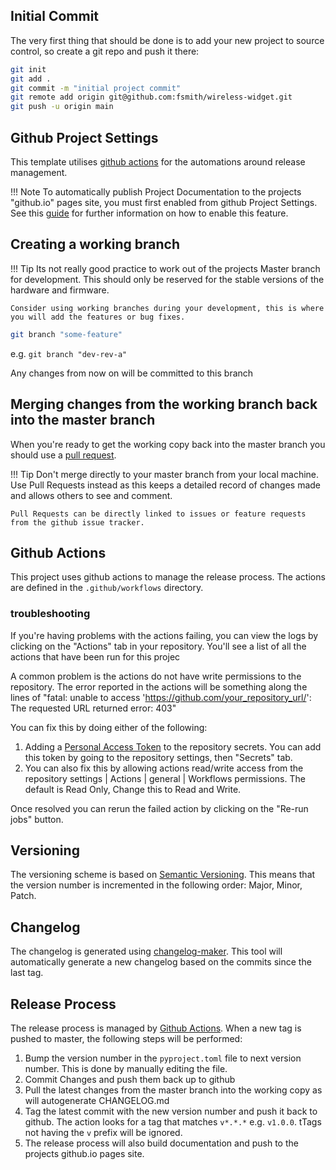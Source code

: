
## Initial Commit

The very first thing that should be done is to add your new project to source control, so create a git repo and push it there:

``` bash
git init
git add .
git commit -m "initial project commit"
git remote add origin git@github.com:fsmith/wireless-widget.git
git push -u origin main
```

## Github Project Settings

This template utilises [github actions](https://docs.github.com/en/actions) for the automations around release management.

!!! Note 
    To automatically publish Project Documentation to the projects "github.io" pages site, you must first enabled from github Project 
    Settings.  See this [guide](https://guides.github.com/features/pages/) for further information on how to enable this feature.

## Creating a working branch

!!! Tip
    Its not really good practice to work out of the projects Master branch for development.  This should only be reserved 
    for the stable versions of the hardware and firmware.

    Consider using working branches during your development, this is where you will add the features or bug fixes.

``` bash
git branch "some-feature"
```

e.g. `git branch "dev-rev-a"`

Any changes from now on will be committed to this branch

## Merging changes from the working branch back into the master branch

When you're ready to get the working copy back into the master branch you should use a [pull request](https://docs.github.com/en/github/collaborating-with-issues-and-pull-requests/proposing-changes-to-your-work-with-pull-requests).

!!! Tip
    Don't merge directly to your master branch from your local machine.  Use Pull Requests instead
    as this keeps a detailed record of changes made and allows others to see and comment.

    Pull Requests can be directly linked to issues or feature requests from the github issue tracker.

## Github Actions

This project uses github actions to manage the release process.  The actions are defined in the `.github/workflows` directory.

### troubleshooting

If you're having problems with the actions failing, you can view the logs by clicking on the "Actions" tab in your repository.  You'll see a list of all the actions that have been run for this projec

A common problem is the actions do not have write permissions to the repository. The error reported in the actions will be something along the lines of "fatal: unable to access 'https://github.com/your_repository_url/': The requested URL returned error: 403"

You can fix this by doing either of the following:

1. Adding a [Personal Access Token](https://docs.github.com/en/github/authenticating-to-github/creating-a-personal-access-token) to the repository secrets.  You can add this token by going to the repository settings, then "Secrets" tab.
2. You can also fix this by allowing actions read/write access from the repository settings | Actions | general | Workflows permissions.  The default is Read Only, Change this to Read and Write.

Once resolved you can rerun the failed action by clicking on the "Re-run jobs" button.

## Versioning

The versioning scheme is based on [Semantic Versioning](https://semver.org/).  This means that the version number is incremented in the following order: Major, Minor, Patch.

## Changelog

The changelog is generated using [changelog-maker](https://github.com/michaelbausor/changelog-maker).  This tool will automatically generate a new changelog based on the commits since the last tag.

## Release Process

The release process is managed by [Github Actions](https://docs.github.com/en/actions).  When a new tag is pushed to master, the following steps will be performed:

 1. Bump the version number in the `pyproject.toml` file to next version number. This is done by manually editing the file.
 2. Commit Changes and push them back up to github
 3. Pull the latest changes from the master branch into the working copy as will autogenerate CHANGELOG.md
 4. Tag the latest commit with the new version number and push it back to github.  The action looks for a tag that matches `v*.*.*` e.g. `v1.0.0`.  tTags not having the `v` prefix will be ignored.
 5. The release process will also build documentation and push to the projects github.io pages site.
